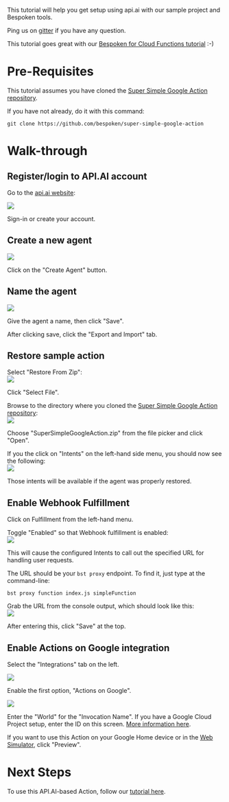 This tutorial will help you get setup using api.ai with our sample project and Bespoken tools.

Ping us on [gitter](https://gitter.im/bespoken/bst) if you have any question.

This tutorial goes great with our [Bespoken for Cloud Functions tutorial](https://docs.bespoken.tools/tutorials/tutorial_cloud_function) :-)

# Pre-Requisites
This tutorial assumes you have cloned the [Super Simple Google Action repository](https://github.com/bespoken/super-simple-google-action).

If you have not already, do it with this command:
```
git clone https://github.com/bespoken/super-simple-google-action
```

# Walk-through
## Register/login to API.AI account
Go to the [api.ai website](https://api.ai):

<img src='../../assets/images/api-ai-register.png' />

Sign-in or create your account.

## Create a new agent
<img src='../../assets/images/api-ai-create-agent.png' />

Click on the "Create Agent" button.

## Name the agent
<img src='../../assets/images/api-ai-agent-name.png' />

Give the agent a name, then click "Save".

After clicking save, click the "Export and Import" tab.

## Restore sample action
Select "Restore From Zip":  
<img src='../../assets/images/api-ai-restore.png' />

Click "Select File".

Browse to the directory where you cloned the [Super Simple Google Action repository](https://github.com/bespoken/super-simple-google-action):  
<img src='../../assets/images/api-ai-restore-file.png' />

Choose "SuperSimpleGoogleAction.zip" from the file picker and click "Open".

If you the click on "Intents" on the left-hand side menu, you should now see the following:  
<img src='../../assets/images/api-ai-intents.png' />

Those intents will be available if the agent was properly restored.

## Enable Webhook Fulfillment
Click on Fulfillment from the left-hand menu.

Toggle "Enabled" so that Webhook fulfillment is enabled:  
<img src='../../assets/images/api-ai-fulfillment.png' />

This will cause the configured Intents to call out the specified URL for handling user requests.

The URL should be your `bst proxy` endpoint. To find it, just type at the command-line:
```
bst proxy function index.js simpleFunction
```

Grab the URL from the console output, which should look like this:  
<img src='../../assets/images/api-ai-bst-proxy.png' />

After entering this, click "Save" at the top.

## Enable Actions on Google integration
Select the "Integrations" tab on the left.

<img src='../../assets/images/api-ai-integrations.png' />

Enable the first option, "Actions on Google".

<img src='../../assets/images/api-ai-integration-details.png' />

Enter the "World" for the "Invocation Name". If you have a Google Cloud Project setup, enter the ID on this screen. [More information here](https://cloud.google.com).

If you want to use this Action on your Google Home device or in the [Web Simulator]((https://developers.google.com/actions/tools/web-simulator)), click "Preview".

# Next Steps
To use this API.AI-based Action, follow our [tutorial here](tutorial_cloud_function).

